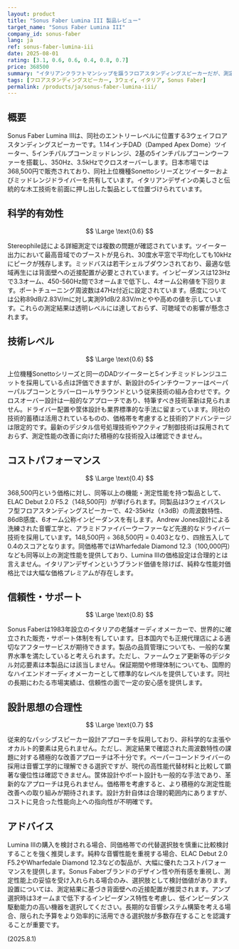```yaml
---
layout: product
title: "Sonus Faber Lumina III 製品レビュー"
target_name: "Sonus Faber Lumina III"
company_id: sonus-faber
lang: ja
ref: sonus-faber-lumina-iii
date: 2025-08-01
rating: [3.1, 0.6, 0.6, 0.4, 0.8, 0.7]
price: 368500
summary: "イタリアンクラフトマンシップを謳うフロアスタンディングスピーカーだが、測定性能と価格の関係に課題を抱える製品"
tags: [フロアスタンディングスピーカー, 3ウェイ, イタリア, Sonus Faber]
permalink: /products/ja/sonus-faber-lumina-iii/
---
```


## 概要

Sonus Faber Lumina IIIは、同社のエントリーレベルに位置する3ウェイフロアスタンディングスピーカーです。1.14インチDAD（Damped Apex Dome）ツイーター、5インチパルプコーンミッドレンジ、2基の5インチパルプコーンウーファーを搭載し、350Hz、3.5kHzでクロスオーバーします。日本市場では368,500円で販売されており、同社上位機種Sonettoシリーズとツイーターおよびミッドレンジドライバーを共有しています。イタリアンデザインの美しさと伝統的な木工技術を前面に押し出した製品として位置づけられています。

## 科学的有効性

$$ \Large \text{0.6} $$

Stereophile誌による詳細測定では複数の問題が確認されています。ツイーター出力において最高音域でのブーストが見られ、30度水平窓で平均化しても10kHzにピークが残存します。ミッドバスは若干シェルブダウンされており、最適な低域再生には背面壁への近接配置が必要とされています。インピーダンスは123Hzで3.3オーム、450-560Hz間で3オームまで低下し、4オーム公称値を下回ります。ポートチューニング周波数は47Hz付近に設定されています。感度については公称89dB/2.83V/mに対し実測91dB/2.83V/mとやや高めの値を示しています。これらの測定結果は透明レベルには達しておらず、可聴域での影響が懸念されます。

## 技術レベル

$$ \Large \text{0.6} $$

上位機種Sonettoシリーズと同一のDADツイーターと5インチミッドレンジユニットを採用している点は評価できますが、新設計の5インチウーファーはペーパーパルプコーンとラバーロールサラウンドという従来技術の組み合わせです。クロスオーバー設計は一般的なアプローチであり、特筆すべき技術革新は見られません。ドライバー配置や筐体設計も業界標準的な手法に留まっています。同社の技術的蓄積は活用されているものの、価格帯を考慮すると技術的アドバンテージは限定的です。最新のデジタル信号処理技術やアクティブ制御技術は採用されておらず、測定性能の改善に向けた積極的な技術投入は確認できません。

## コストパフォーマンス

$$ \Large \text{0.4} $$

368,500円という価格に対し、同等以上の機能・測定性能を持つ製品として、ELAC Debut 2.0 F5.2（148,500円）が挙げられます。同製品は3ウェイバスレフ型フロアスタンディングスピーカーで、42-35kHz（±3dB）の周波数特性、86dB感度、6オーム公称インピーダンスを有します。Andrew Jones設計による洗練された音響工学と、アラミドファイバーウーファーなど先進的なドライバー技術を採用しています。148,500円 ÷ 368,500円 = 0.403となり、四捨五入して0.4のスコアとなります。同価格帯ではWharfedale Diamond 12.3（100,000円）なども同等以上の測定性能を提供しており、Lumina IIIの価格設定は合理的とは言えません。イタリアンデザインというブランド価値を除けば、純粋な性能対価格比では大幅な価格プレミアムが存在します。

## 信頼性・サポート

$$ \Large \text{0.8} $$

Sonus Faberは1983年設立のイタリアの老舗オーディオメーカーで、世界的に確立された販売・サポート体制を有しています。日本国内でも正規代理店による適切なアフターサービスが期待できます。製品の品質管理についても、一般的な業界水準を満たしていると考えられます。ただし、ファームウェア更新等のデジタル対応要素は本製品には該当しません。保証期間や修理体制についても、国際的なハイエンドオーディオメーカーとして標準的なレベルを提供しています。同社の長期にわたる市場実績は、信頼性の面で一定の安心感を提供します。

## 設計思想の合理性

$$ \Large \text{0.7} $$

従来的なパッシブスピーカー設計アプローチを採用しており、非科学的な主張やオカルト的要素は見られません。ただし、測定結果で確認された周波数特性の課題に対する積極的な改善アプローチは不十分です。ペーパーコーンドライバーの採用は音響工学的に理解できる選択ですが、現代の高性能代替材料と比較して顕著な優位性は確認できません。筐体設計やポート設計も一般的な手法であり、革新的なアプローチは見られません。価格帯を考慮すると、より積極的な測定性能改善への取り組みが期待されます。設計方針自体は合理的範囲内にありますが、コストに見合った性能向上への指向性が不明確です。

## アドバイス

Lumina IIIの購入を検討される場合、同価格帯での代替選択肢を慎重に比較検討することを強く推奨します。純粋な音響性能を重視する場合、ELAC Debut 2.0 F5.2やWharfedale Diamond 12.3などの製品が、大幅に優れたコストパフォーマンスを提供します。Sonus Faberブランドのデザイン性や所有感を重視し、測定性能上の妥協を受け入れられる場合のみ、選択肢として検討価値があります。設置については、測定結果に基づき背面壁への近接配置が推奨されます。アンプ選択時は3オームまで低下するインピーダンス特性を考慮し、低インピーダンス駆動能力の高い機器を選択してください。長期的な音響システム構築を考える場合、限られた予算をより効率的に活用できる選択肢が多数存在することを認識することが重要です。

(2025.8.1)
